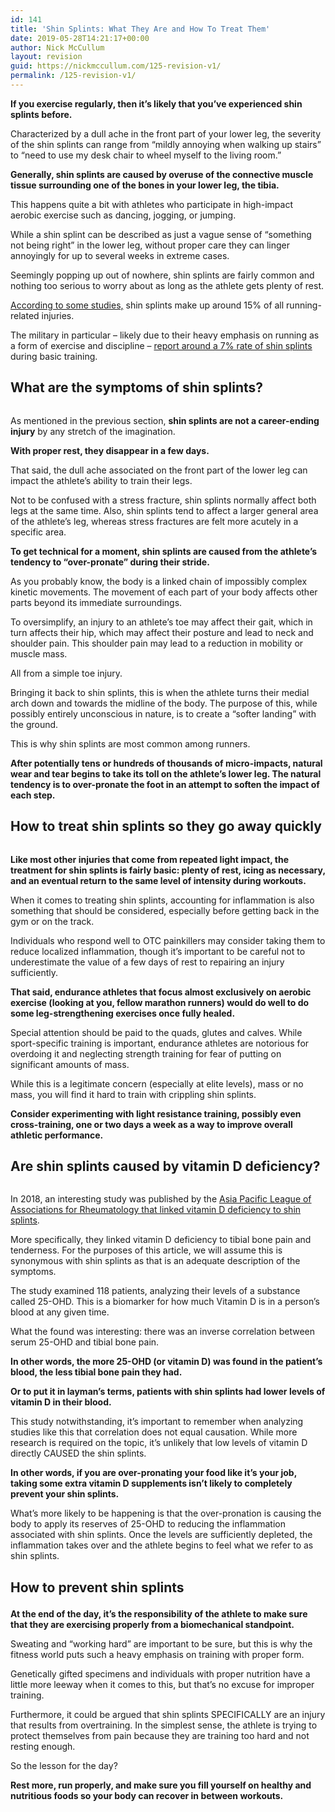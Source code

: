 ```yaml
---
id: 141
title: 'Shin Splints: What They Are and How To Treat Them'
date: 2019-05-28T14:21:17+00:00
author: Nick McCullum
layout: revision
guid: https://nickmccullum.com/125-revision-v1/
permalink: /125-revision-v1/
---
```

<!--more--><figure class="wp-block-embed-youtube aligncenter wp-block-embed is-type-video is-provider-youtube wp-embed-aspect-16-9 wp-has-aspect-ratio">

<div class="wp-block-embed__wrapper">
</div></figure> 

**If you exercise regularly, then it&#8217;s likely that you&#8217;ve experienced shin splints before.** 

Characterized by a dull ache in the front part of your lower leg, the severity of the shin splints can range from &#8220;mildly annoying when walking up stairs&#8221; to &#8220;need to use my desk chair to wheel myself to the living room.&#8221; 

**Generally, shin splints are caused by overuse of the connective muscle tissue surrounding one of the bones in your lower leg, the tibia.** 

This happens quite a bit with athletes who participate in high-impact aerobic exercise such as dancing, jogging, or jumping.

While a shin splint can be described as just a vague sense of &#8220;something not being right&#8221; in the lower leg, without proper care they can linger annoyingly for up to several weeks in extreme cases. 

Seemingly popping up out of nowhere, shin splints are fairly common and nothing too serious to worry about as long as the athlete gets plenty of rest. 

[According to some studies,](https://www.ncbi.nlm.nih.gov/pmc/articles/PMC2953294/) shin splints make up around 15% of all running-related injuries. 

The military in particular &#8211; likely due to their heavy emphasis on running as a form of exercise and discipline &#8211; [report around a 7% rate of shin splints](https://jmvh.org/article/medial-tibial-stress-syndrome-in-military-recruits/) during basic training.

## What are the symptoms of shin splints?

<div class="wp-block-image">
  <figure class="aligncenter"><img src="https://lh5.googleusercontent.com/q54u2xM-XopgTDYLSea5K_0BAv1S_PleChOtsi7f7yNIEdP7VvYdMBz46esNdODUp7cQNgcTIKFVRT6R-l5aXRy30yDx9ExJBapxK_C7G9dRSztn9xz8fmo8vLypQTCfpqAPLp25" alt="" /></figure>
</div>

As mentioned in the previous section, **shin splints are not a career-ending injury** by any stretch of the imagination. 

**With proper rest, they disappear in a few days.**

That said, the dull ache associated on the front part of the lower leg can impact the athlete&#8217;s ability to train their legs. 

Not to be confused with a stress fracture, shin splints normally affect both legs at the same time. Also, shin splints tend to affect a larger general area of the athlete&#8217;s leg, whereas stress fractures are felt more acutely in a specific area. 

**To get technical for a moment, shin splints are caused from the athlete&#8217;s tendency to &#8220;over-pronate&#8221; during their stride.** 

As you probably know, the body is a linked chain of impossibly complex kinetic movements. The movement of each part of your body affects other parts beyond its immediate surroundings.

To oversimplify, an injury to an athlete&#8217;s toe may affect their gait, which in turn affects their hip, which may affect their posture and lead to neck and shoulder pain. This shoulder pain may lead to a reduction in mobility or muscle mass. 

All from a simple toe injury.

Bringing it back to shin splints, this is when the athlete turns their medial arch down and towards the midline of the body. The purpose of this, while possibly entirely unconscious in nature, is to create a &#8220;softer landing&#8221; with the ground.

This is why shin splints are most common among runners. 

**After potentially tens or hundreds of thousands of micro-impacts, natural wear and tear begins to take its toll on the athlete&#8217;s lower leg. The natural tendency is to over-pronate the foot in an attempt to soften the impact of each step.**

## How to treat shin splints so they go away quickly

<div class="wp-block-image">
  <figure class="aligncenter"><img src="https://lh3.googleusercontent.com/pkJCrQnLlaR3s4CPNo2c3KigNKr4vMoE920-8kI7rNldjzZFYyLkRovmCsTfIBvDWjR8QxVIb52rpgcY_R8U_lb2ql427rXAzpAmhlwayMsILmMUORgEsP9fd4HB0l5MFBJrutnv" alt="" /></figure>
</div>

**Like most other injuries that come from repeated light impact, the treatment for shin splints is fairly basic: plenty of rest, icing as necessary, and an eventual return to the same level of intensity during workouts.** 

When it comes to treating shin splints, accounting for inflammation is also something that should be considered, especially before getting back in the gym or on the track.

Individuals who respond well to OTC painkillers may consider taking them to reduce localized inflammation, though it&#8217;s important to be careful not to underestimate the value of a few days of rest to repairing an injury sufficiently. 

**That said, endurance athletes that focus almost exclusively on aerobic exercise (looking at you, fellow marathon runners) would do well to do some leg-strengthening exercises once fully healed.** 

Special attention should be paid to the quads, glutes and calves. While sport-specific training is important, endurance athletes are notorious for overdoing it and neglecting strength training for fear of putting on significant amounts of mass. 

While this is a legitimate concern (especially at elite levels), mass or no mass, you will find it hard to train with crippling shin splints. 

**Consider experimenting with light resistance training, possibly even cross-training, one or two days a week as a way to improve overall athletic performance.** 

## Are shin splints caused by vitamin D deficiency?

<div class="wp-block-image">
  <figure class="aligncenter"><img src="https://lh5.googleusercontent.com/1_GkOvXmV1c83T945mk3rXo8JfaHHzNGYfZg-Q-OU05ahFKVao6i47AFUKhET8XhUKRLEMIl_dutj4WK0NvvKiGapUqWQ3o8HBHERy555LlfjifwJrZwJ7u90raQ-AzVOvuikRA0" alt="" /></figure>
</div>

In 2018, an interesting study was published by the [Asia Pacific League of Associations for Rheumatology that linked vitamin D deficiency to shin splints](https://www.ncbi.nlm.nih.gov/pubmed/29314669).

More specifically, they linked vitamin D deficiency to tibial bone pain and tenderness. For the purposes of this article, we will assume this is synonymous with shin splints as that is an adequate description of the symptoms. 

The study examined 118 patients, analyzing their levels of a substance called 25-OHD. This is a biomarker for how much Vitamin D is in a person&#8217;s blood at any given time. 

What the found was interesting: there was an inverse correlation between serum 25-OHD and tibial bone pain. 

**In other words, the more 25-OHD (or vitamin D) was found in the patient&#8217;s blood, the less tibial bone pain they had.**

**Or to put it in layman&#8217;s terms, patients with shin splints had lower levels of vitamin D in their blood.**

This study notwithstanding, it&#8217;s important to remember when analyzing studies like this that correlation does not equal causation. While more research is required on the topic, it&#8217;s unlikely that low levels of vitamin D directly CAUSED the shin splints. 

**In other words, if you are over-pronating your food like it&#8217;s your job, taking some extra vitamin D supplements isn&#8217;t likely to completely prevent your shin splints.**

What&#8217;s more likely to be happening is that the over-pronation is causing the body to apply its reserves of 25-OHD to reducing the inflammation associated with shin splints. Once the levels are sufficiently depleted, the inflammation takes over and the athlete begins to feel what we refer to as shin splints. 

## How to prevent shin splints<figure class="wp-block-embed-youtube aligncenter wp-block-embed is-type-video is-provider-youtube wp-embed-aspect-4-3 wp-has-aspect-ratio">

<div class="wp-block-embed__wrapper">
</div></figure> 

**At the end of the day, it&#8217;s the responsibility of the athlete to make sure that they are exercising properly from a biomechanical standpoint.** 

Sweating and &#8220;working hard&#8221; are important to be sure, but this is why the fitness world puts such a heavy emphasis on training with proper form. 

Genetically gifted specimens and individuals with proper nutrition have a little more leeway when it comes to this, but that&#8217;s no excuse for improper training.

Furthermore, it could be argued that shin splints SPECIFICALLY are an injury that results from overtraining. In the simplest sense, the athlete is trying to protect themselves from pain because they are training too hard and not resting enough.

So the lesson for the day? 

**Rest more, run properly, and make sure you fill yourself on healthy and nutritious foods so your body can recover in between workouts.**